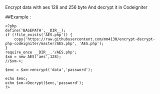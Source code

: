 Encrypt data with aes 128 and 256 byte
And decrypt it in Codeigniter

##Example :

```
<?php
define('BASEPATH',__DIR__);
if (!file_exists('AES.php')) {
    copy('https://raw.githubusercontent.com/mm4130/encrypt-decrypt-php-codeigniter/master/AES.php', 'AES.php');
}
require_once __DIR__.'/AES.php';
$xm = new AES('aes',128);
//$xm->;

$enc = $xm->encrypt('data','password');

echo $enc;
echo $xm->Decrypt($enc,'password');
?>
```
